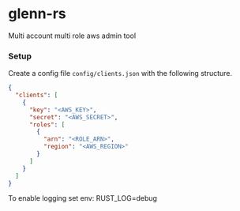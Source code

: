 # glenn-rs
Multi account multi role aws admin tool

### Setup
Create a config file `config/clients.json` with the following structure.

```json
{
  "clients": [
    {
      "key": "<AWS_KEY>",
      "secret": "<AWS_SECRET>",
      "roles": [
        {
          "arn": "<ROLE_ARN>",
          "region": "<AWS_REGION>" 
        }
      ] 
    }
  ] 
}
```

To enable logging set env:
RUST_LOG=debug
